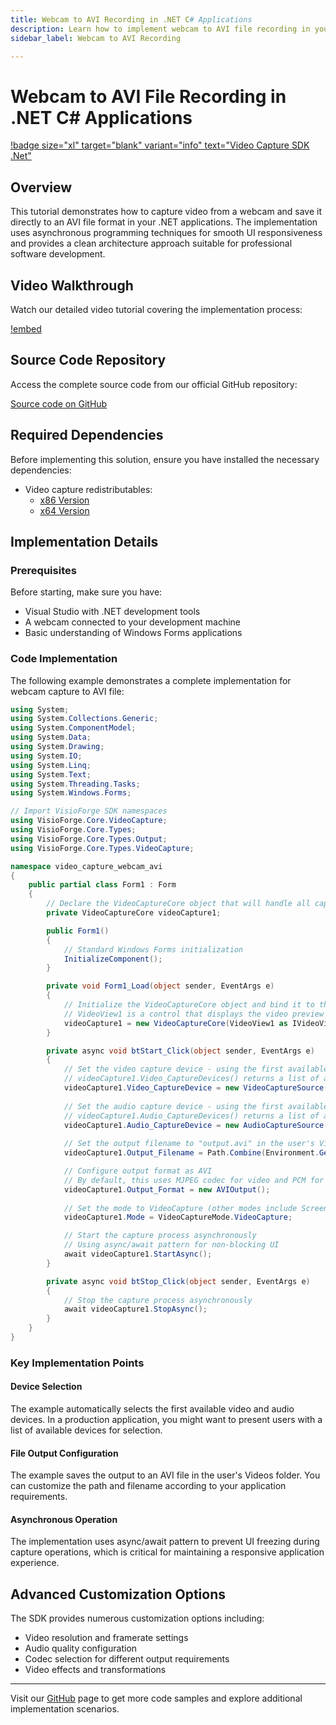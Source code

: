 ```yaml
---
title: Webcam to AVI Recording in .NET C# Applications
description: Learn how to implement webcam to AVI file recording in your .NET applications with this step-by-step tutorial. Includes complete C# code example with async operations, device selection, and proper implementation patterns for Windows Forms applications.
sidebar_label: Webcam to AVI Recording

---
```


# Webcam to AVI File Recording in .NET C# Applications

[!badge size="xl" target="blank" variant="info" text="Video Capture SDK .Net"](https://www.visioforge.com/video-capture-sdk-net)

## Overview

This tutorial demonstrates how to capture video from a webcam and save it directly to an AVI file format in your .NET applications. The implementation uses asynchronous programming techniques for smooth UI responsiveness and provides a clean architecture approach suitable for professional software development.

## Video Walkthrough

Watch our detailed video tutorial covering the implementation process:

[!embed](https://www.youtube.com/embed/8yFKz1QOJbk?controls=1)

## Source Code Repository

Access the complete source code from our official GitHub repository:

[Source code on GitHub](https://github.com/visioforge/.Net-SDK-s-samples/tree/master/Video%20Capture%20SDK/_CodeSnippets/video-capture-webcam-avi)

## Required Dependencies  

Before implementing this solution, ensure you have installed the necessary dependencies:

- Video capture redistributables:
  - [x86 Version](https://www.nuget.org/packages/VisioForge.DotNet.Core.Redist.VideoCapture.x86/)
  - [x64 Version](https://www.nuget.org/packages/VisioForge.DotNet.Core.Redist.VideoCapture.x64/)

## Implementation Details

### Prerequisites

Before starting, make sure you have:

- Visual Studio with .NET development tools
- A webcam connected to your development machine
- Basic understanding of Windows Forms applications

### Code Implementation

The following example demonstrates a complete implementation for webcam capture to AVI file:

```csharp
using System;
using System.Collections.Generic;
using System.ComponentModel;
using System.Data;
using System.Drawing;
using System.IO;
using System.Linq;
using System.Text;
using System.Threading.Tasks;
using System.Windows.Forms;

// Import VisioForge SDK namespaces
using VisioForge.Core.VideoCapture;
using VisioForge.Core.Types;
using VisioForge.Core.Types.Output;
using VisioForge.Core.Types.VideoCapture;

namespace video_capture_webcam_avi
{
    public partial class Form1 : Form
    {
        // Declare the VideoCaptureCore object that will handle all capture operations
        private VideoCaptureCore videoCapture1;

        public Form1()
        {
            // Standard Windows Forms initialization
            InitializeComponent();
        }

        private void Form1_Load(object sender, EventArgs e)
        {
            // Initialize the VideoCaptureCore object and bind it to the VideoView control
            // VideoView1 is a control that displays the video preview
            videoCapture1 = new VideoCaptureCore(VideoView1 as IVideoView);
        }

        private async void btStart_Click(object sender, EventArgs e)
        {
            // Set the video capture device - using the first available camera
            // videoCapture1.Video_CaptureDevices() returns a list of available video devices
            videoCapture1.Video_CaptureDevice = new VideoCaptureSource(videoCapture1.Video_CaptureDevices()[0].Name);
            
            // Set the audio capture device - using the first available microphone
            // videoCapture1.Audio_CaptureDevices() returns a list of available audio devices
            videoCapture1.Audio_CaptureDevice = new AudioCaptureSource(videoCapture1.Audio_CaptureDevices()[0].Name);
            
            // Set the output filename to "output.avi" in the user's Videos folder
            videoCapture1.Output_Filename = Path.Combine(Environment.GetFolderPath(Environment.SpecialFolder.MyVideos), "output.avi");

            // Configure output format as AVI
            // By default, this uses MJPEG codec for video and PCM for audio
            videoCapture1.Output_Format = new AVIOutput();
            
            // Set the mode to VideoCapture (other modes include ScreenCapture, AudioCapture, etc.)
            videoCapture1.Mode = VideoCaptureMode.VideoCapture;

            // Start the capture process asynchronously 
            // Using async/await pattern for non-blocking UI
            await videoCapture1.StartAsync();
        }

        private async void btStop_Click(object sender, EventArgs e)
        {
            // Stop the capture process asynchronously
            await videoCapture1.StopAsync();
        }
    }
}
```

### Key Implementation Points

#### Device Selection

The example automatically selects the first available video and audio devices. In a production application, you might want to present users with a list of available devices for selection.

#### File Output Configuration

The example saves the output to an AVI file in the user's Videos folder. You can customize the path and filename according to your application requirements.

#### Asynchronous Operation

The implementation uses async/await pattern to prevent UI freezing during capture operations, which is critical for maintaining a responsive application experience.

## Advanced Customization Options

The SDK provides numerous customization options including:

- Video resolution and framerate settings
- Audio quality configuration
- Codec selection for different output requirements
- Video effects and transformations

---

Visit our [GitHub](https://github.com/visioforge/.Net-SDK-s-samples) page to get more code samples and explore additional implementation scenarios.
